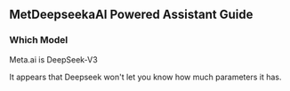 ## MetDeepseekaAI Powered Assistant Guide

### Which Model

Meta.ai is DeepSeek-V3

It appears that Deepseek won't let you know how much parameters it has.